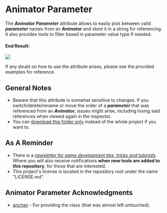 # Animator Parameter
The ***Animator Parameter*** attribute allows to easily pick between valid ***parameter*** names from an ***Animator*** and store it in a string for referencing. It also provides tools to filter based in parameter value type if needed.

#### End Result:

![](https://github.com/heisarzola/Unity-Development-Tools/blob/master/Attributes/Animator%20Parameter/Animator%20Parameter.gif)

If any doubt on how to use the attribute arises, please see the provided examples for reference.

## General Notes
* Beware that this attribute is somwhat sensitive to changes. If you switch/delete/rename or move the order of a ***parameter*** that was referenced from an ***Animator***, issues might arise, including losing said references when viewed again in the inspector.	
* You can [download this folder only](https://minhaskamal.github.io/DownGit/#/home?url=https://github.com/heisarzola/Unity-Development-Tools/tree/master/Attributes/Animator%20Parameter) instead of the whole project if you want to.

## As A Reminder 
 * There is a [*newsletter for game development tips, tricks and tutorials*](https://heisarzola.us16.list-manage.com/subscribe?u=711c0d50be32d6a5eca3ccb18&id=43d6d70f28).
 Where you will also receive notifications **when new tools are added to this repository**, for those that are interested.
* This project's license is located in the repository root under the name "LICENSE.md".

## Animator Parameter Acknowledgments

* [anchan](https://github.com/HyperGamesStudio/unity-minmax-slider/blob/master/Editor/MinMaxSliderDrawer.cs) - For providing the class (that was almost left untouched).
